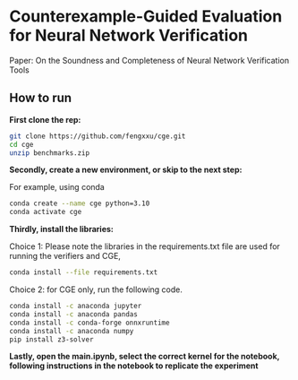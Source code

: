 # Counterexample-Guided Evaluation for Neural Network Verification

Paper: On the Soundness and Completeness of Neural Network Verification Tools
<!-- ![Structure](https://github.com/fengxxu/cge/blob/master/structure.png?raw=true) -->

## How to run

**First clone the rep:**
```bash
git clone https://github.com/fengxxu/cge.git
cd cge
unzip benchmarks.zip
```
**Secondly, create a new environment, or skip to the next step:**

For example, using conda

```bash
conda create --name cge python=3.10
conda activate cge
```

**Thirdly, install the libraries:**

Choice 1: Please note the libraries in the requirements.txt file are used for running the verifiers and CGE, 
```bash
conda install --file requirements.txt
```
Choice 2: for CGE only, run the following code.
```bash
conda install -c anaconda jupyter
conda install -c anaconda pandas
conda install -c conda-forge onnxruntime
conda install -c anaconda numpy
pip install z3-solver
```
**Lastly, open the main.ipynb, select the correct kernel for the notebook, following instructions in the notebook to replicate the experiment**

